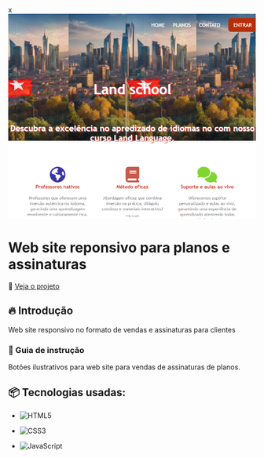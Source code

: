 x![Logo do projeto](https://raw.githubusercontent.com/LandGabriel/website-responsive/main/img/site-responsive.png)

# Web site reponsivo para planos e assinaturas
:mag_right: [Veja o projeto](https://landgabriel.github.io/website-responsive/)
## 🔥 Introdução

Web site responsivo no formato de vendas e assinaturas para clientes

### 🔨 Guia de instrução

Botões ilustrativos para web site para vendas de assinaturas de planos.

## 📦 Tecnologias usadas:

* ![HTML5](https://img.shields.io/badge/html5-%23E34F26.svg?style=for-the-badge&logo=html5&logoColor=white)

* ![CSS3](https://img.shields.io/badge/css3-%231572B6.svg?style=for-the-badge&logo=css3&logoColor=white)

* ![JavaScript](https://img.shields.io/badge/javascript-%23323330.svg?style=for-the-badge&logo=javascript&logoColor=%23F7DF1E)
